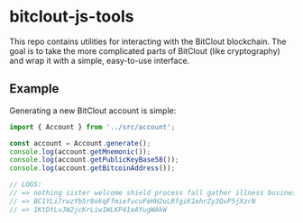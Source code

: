 # bitclout-js-tools

This repo contains utilities for interacting with the BitClout blockchain. The goal is to take the more complicated parts of BitClout (like cryptography) and wrap it with a simple, easy-to-use interface.

## Example

Generating a new BitClout account is simple:

```ts
import { Account } from '../src/account';

const account = Account.generate();
console.log(account.getMnemonic());
console.log(account.getPublicKeyBase58());
console.log(account.getBitcoinAddress());

// LOGS:
// => nothing sister welcome shield process fall gather illness business amused inquiry clock
// => BC1YLi7rwzYb5r8okqFfmiefucuFeHH2uLRfgiK1ehrZy3QvP5jXzrN
// => 1KtDtLvJW2jcKrLiw1WLKP41eAYugWAkW

```
